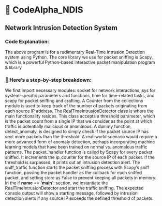 # 🌟 CodeAlpha_NDIS
## Network Intrusion Detection System


### Code Explanation:
The above program is for a rudimentary Real-Time Intrusion Detection system using  Python. The core library we use for packet sniffing is Scapy, which is a powerful Python-based interactive packet manipulation program & library.

### 🚀 Here’s a step-by-step breakdown:


We first import necessary modules: socket for network interactions, sys for system-specific parameters and functions, time for time-related tasks, and scapy for packet sniffing and crafting.
A Counter from the collections module is used to keep track of the number of packets originating from each source IP address.
The RealTimeIntrusionDetector class is where the main functionality resides. This class accepts a threshold parameter, which is the packet count from a single IP that we consider as the point at which traffic is potentially malicious or anomalous.
A dummy function, detect_anomaly, is designed to simply check if the packet source IP has sent more packets than the threshold. A real-world scenario would require a more advanced form of anomaly detection, perhaps incorporating machine learning models that have been trained on normal vs. anomalous traffic patterns.
The packet_handler function is called by Scapy for every packet sniffed. It increments the ip_counter for the source IP of each packet. If the threshold is surpassed, it prints out an intrusion detection alert.
The sniff_traffic function starts the packet sniffing process with Scapy’s sniff function, passing the packet handler as the callback for each sniffed packet, and setting store as False to prevent keeping all packets in memory.
In the if __name__ == '__main__': section, we instantiate the RealTimeIntrusionDetector and start the traffic sniffing.
The expected console output will show a starting message, followed by intrusion detection alerts if any source IP exceeds the defined threshold of packets.
